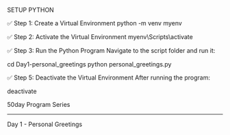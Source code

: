SETUP PYTHON

✅ Step 1: Create a Virtual Environment
python -m venv myenv

✅ Step 2: Activate the Virtual Environment
myenv\Scripts\activate

✅ Step 3: Run the Python Program
Navigate to the script folder and run it:

cd Day1-personal_greetings
python personal_greetings.py

✅ Step 5: Deactivate the Virtual Environment
After running the program:

deactivate


50day Program Series
********************
Day 1 - Personal Greetings